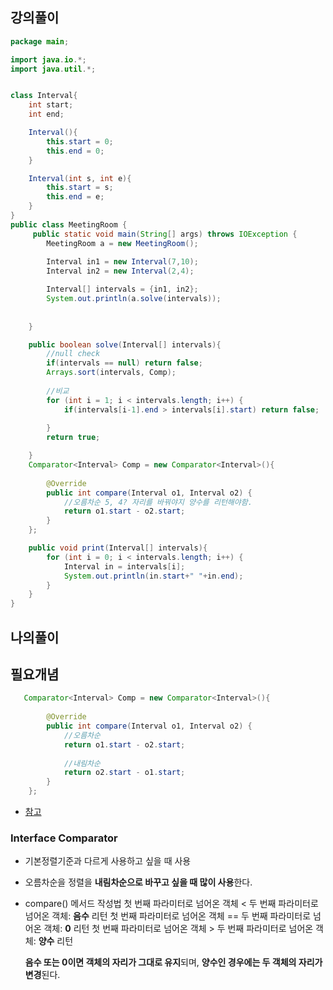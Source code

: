 ## 강의풀이

```java
package main;

import java.io.*;
import java.util.*;


class Interval{
    int start;
    int end;

    Interval(){
        this.start = 0;
        this.end = 0;
    }

    Interval(int s, int e){
        this.start = s;
        this.end = e;
    }
}
public class MeetingRoom {   
     public static void main(String[] args) throws IOException {
        MeetingRoom a = new MeetingRoom();
        
        Interval in1 = new Interval(7,10);
        Interval in2 = new Interval(2,4);        

        Interval[] intervals = {in1, in2};
        System.out.println(a.solve(intervals));
        
    
    }

    public boolean solve(Interval[] intervals){
        //null check
        if(intervals == null) return false;
        Arrays.sort(intervals, Comp);
        
        //비교
        for (int i = 1; i < intervals.length; i++) {
            if(intervals[i-1].end > intervals[i].start) return false;
            
        }
        return true;

    }
    Comparator<Interval> Comp = new Comparator<Interval>(){
    
        @Override
        public int compare(Interval o1, Interval o2) {
            //오름차순 5, 4? 자리를 바꿔야지 양수를 리턴해야함.
            return o1.start - o2.start;
        }
    };

    public void print(Interval[] intervals){
        for (int i = 0; i < intervals.length; i++) {
            Interval in = intervals[i];
            System.out.println(in.start+" "+in.end);            
        }
    }    
}
```







## 나의풀이



## 필요개념

```java
   Comparator<Interval> Comp = new Comparator<Interval>(){
    
        @Override
        public int compare(Interval o1, Interval o2) {
            //오름차순
            return o1.start - o2.start;
            
            //내림차순
            return o2.start - o1.start;
        }
    };

```

- [참고](https://gmlwjd9405.github.io/2018/09/06/java-comparable-and-comparator.html)



### Interface Comparator

- 기본정렬기준과 다르게 사용하고 싶을 때 사용
- 오름차순을 정렬을 **내림차순으로 바꾸고 싶을 때 많이 사용**한다.

- compare() 메서드 작성법
  첫 번째 파라미터로 넘어온 객체 < 두 번째 파라미터로 넘어온 객체: **음수** 리턴
  첫 번째 파라미터로 넘어온 객체 == 두 번째 파라미터로 넘어온 객체: **0** 리턴
  첫 번째 파라미터로 넘어온 객체 > 두 번째 파라미터로 넘어온 객체: **양수** 리턴

  

  **음수 또는 0이면 객체의 자리가 그대로 유지**되며, **양수인 경우에는 두 객체의 자리가 변경**된다.